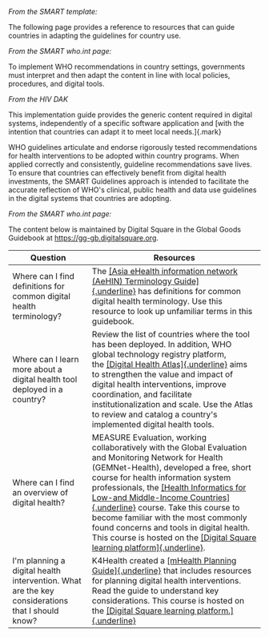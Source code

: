 *From the SMART template:*

The following page provides a reference to resources that can guide
countries in adapting the guidelines for country use.

*From the SMART who.int page:*

To implement WHO recommendations in country settings, governments must
interpret and then adapt the content in line with local policies,
procedures, and digital tools.

*From the HIV DAK*

This implementation guide provides the generic content required in
digital systems, independently of a specific software application and
[with the intention that countries can adapt it to meet local
needs.]{.mark}

WHO guidelines articulate and endorse rigorously tested recommendations
for health interventions to be adopted within country programs. When
applied correctly and consistently, guideline recommendations save
lives. To ensure that countries can effectively benefit from digital
health investments, the SMART Guidelines approach is intended to
facilitate the accurate reflection of WHO's clinical, public health and
data use guidelines in the digital systems that countries are adopting.

*From the SMART who.int page:*

The content below is maintained by Digital Square in the Global Goods
Guidebook at https://gg-gb.digitalsquare.org.

| **Question**                                                                                    | **Resources**                                                                                                                                                                                                                                                                                                                                                                                                                                                                                                                                                                               |
|---------------------|---------------------------------------------------|
| Where can I find definitions for common digital health terminology?                             | The [[Asia eHealth information network (AeHIN) Terminology Guide]{.underline}](https://aehin.hingx.org/Share/Attachment/3819?fileName=terminology%20booklet%20English%20Mar23%202018.pdf) has definitions for common digital health terminology. Use this resource to look up unfamiliar terms in this guidebook.                                                                                                                                                                                                                                                                           |
| Where can I learn more about a digital health tool deployed in a country?                       | Review the list of countries where the tool has been deployed. In addition, WHO global technology registry platform, the [[Digital Health Atlas]{.underline}](https://digitalhealthatlas.org/) aims to strengthen the value and impact of digital health interventions, improve coordination, and facilitate institutionalization and scale. Use the Atlas to review and catalog a country's implemented digital health tools.                                                                                                                                                              |
| Where can I find an overview of digital health?                                                 | MEASURE Evaluation, working collaboratively with the Global Evaluation and Monitoring Network for Health (GEMNet-Health), developed a free, short course for health information system professionals, the [[Health Informatics for Low-and Middle-Income Countries]{.underline}](https://www.measureevaluation.org/health-informatics-short-course.html) course. Take this course to become familiar with the most commonly found concerns and tools in digital health. This course is hosted on the [[Digital Square learning platform]{.underline}](https://elearning.digitalsquare.io/). |
| I'm planning a digital health intervention. What are the key considerations that I should know? | K4Health created a [[mHealth Planning Guide]{.underline}](https://www.k4health.org/toolkits/mhealth-planning-guide) that includes resources for planning digital health interventions. Read the guide to understand key considerations. This course is hosted on the [[Digital Square learning platform.]{.underline}](https://elearning.digitalsquare.io/)                                                                                              